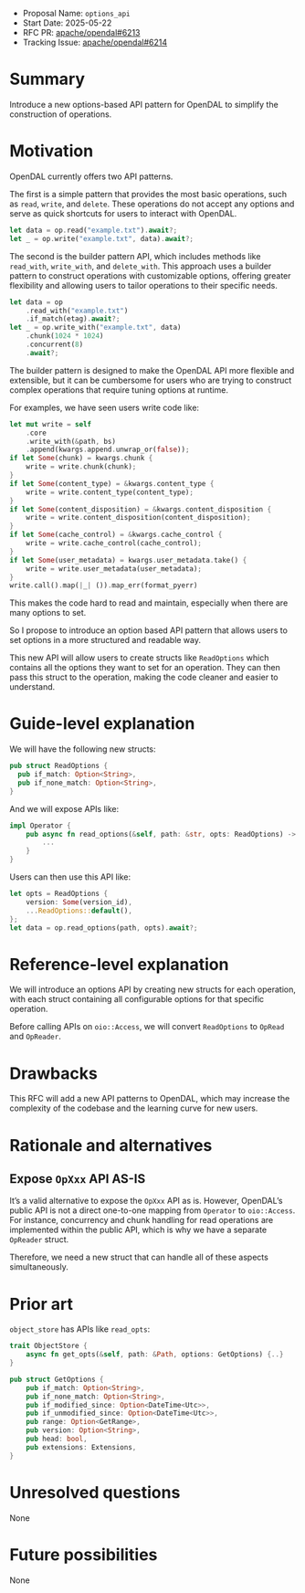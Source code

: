 - Proposal Name: `options_api`
- Start Date: 2025-05-22
- RFC PR: [apache/opendal#6213](https://github.com/apache/opendal/pull/6213)
- Tracking Issue: [apache/opendal#6214](https://github.com/apache/opendal/issues/6214)

# Summary

Introduce a new options-based API pattern for OpenDAL to simplify the construction of operations.

# Motivation

OpenDAL currently offers two API patterns. 

The first is a simple pattern that provides the most basic operations, such as `read`, `write`, and `delete`. These operations do not accept any options and serve as quick shortcuts for users to interact with OpenDAL. 

```rust
let data = op.read("example.txt").await?;
let _ = op.write("example.txt", data).await?;
```

The second is the builder pattern API, which includes methods like `read_with`, `write_with`, and `delete_with`. This approach uses a builder pattern to construct operations with customizable options, offering greater flexibility and allowing users to tailor operations to their specific needs.

```rust
let data = op
    .read_with("example.txt")
    .if_match(etag).await?;
let _ = op.write_with("example.txt", data)
    .chunk(1024 * 1024)
    .concurrent(8)
    .await?;
```

The builder pattern is designed to make the OpenDAL API more flexible and extensible, but it can be cumbersome for users who are trying to construct complex operations that require tuning options at runtime.

For examples, we have seen users write code like:

```rust
let mut write = self
    .core
    .write_with(&path, bs)
    .append(kwargs.append.unwrap_or(false));
if let Some(chunk) = kwargs.chunk {
    write = write.chunk(chunk);
}
if let Some(content_type) = &kwargs.content_type {
    write = write.content_type(content_type);
}
if let Some(content_disposition) = &kwargs.content_disposition {
    write = write.content_disposition(content_disposition);
}
if let Some(cache_control) = &kwargs.cache_control {
    write = write.cache_control(cache_control);
}
if let Some(user_metadata) = kwargs.user_metadata.take() {
    write = write.user_metadata(user_metadata);
}
write.call().map(|_| ()).map_err(format_pyerr)
```

This makes the code hard to read and maintain, especially when there are many options to set.

So I propose to introduce an option based API pattern that allows users to set options in a more structured and readable way. 

This new API will allow users to create structs like `ReadOptions`  which contains all the options they want to set for an operation. They can then pass this struct to the operation, making the code cleaner and easier to understand.

# Guide-level explanation

We will have the following new structs:

```rust
pub struct ReadOptions {
  pub if_match: Option<String>,
  pub if_none_match: Option<String>,
}
```

And we will expose APIs like:

```rust
impl Operator {
    pub async fn read_options(&self, path: &str, opts: ReadOptions) -> Result<Buffer> {
        ...
    }
}
```

Users can then use this API like:

```rust
let opts = ReadOptions {
    version: Some(version_id),
    ...ReadOptions::default(),
};
let data = op.read_options(path, opts).await?;
```

# Reference-level explanation

We will introduce an options API by creating new structs for each operation, with each struct containing all configurable options for that specific operation.

Before calling APIs on `oio::Access`, we will convert `ReadOptions` to `OpRead` and `OpReader`.

# Drawbacks

This RFC will add a new API patterns to OpenDAL, which may increase the complexity of the codebase and the learning curve for new users.

# Rationale and alternatives

## Expose `OpXxx` API AS-IS

It’s a valid alternative to expose the `OpXxx` API as is. However, OpenDAL’s public API is not a direct one-to-one mapping from `Operator` to `oio::Access`. For instance, concurrency and chunk handling for read operations are implemented within the public API, which is why we have a separate `OpReader` struct.

Therefore, we need a new struct that can handle all of these aspects simultaneously.

# Prior art

`object_store` has APIs like `read_opts`:

```rust
trait ObjectStore {
    async fn get_opts(&self, path: &Path, options: GetOptions) {..}
}

pub struct GetOptions {
    pub if_match: Option<String>,
    pub if_none_match: Option<String>,
    pub if_modified_since: Option<DateTime<Utc>>,
    pub if_unmodified_since: Option<DateTime<Utc>>,
    pub range: Option<GetRange>,
    pub version: Option<String>,
    pub head: bool,
    pub extensions: Extensions,
}
```

# Unresolved questions

None

# Future possibilities

None
